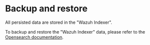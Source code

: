 # Backup and restore

All persisted data are stored in the "Wazuh Indexer".

To backup and restore the "Wazuh Indexer" data, please refer to the [Opensearch documentation](https://charmhub.io/opensearch/docs/h-create-backup).
